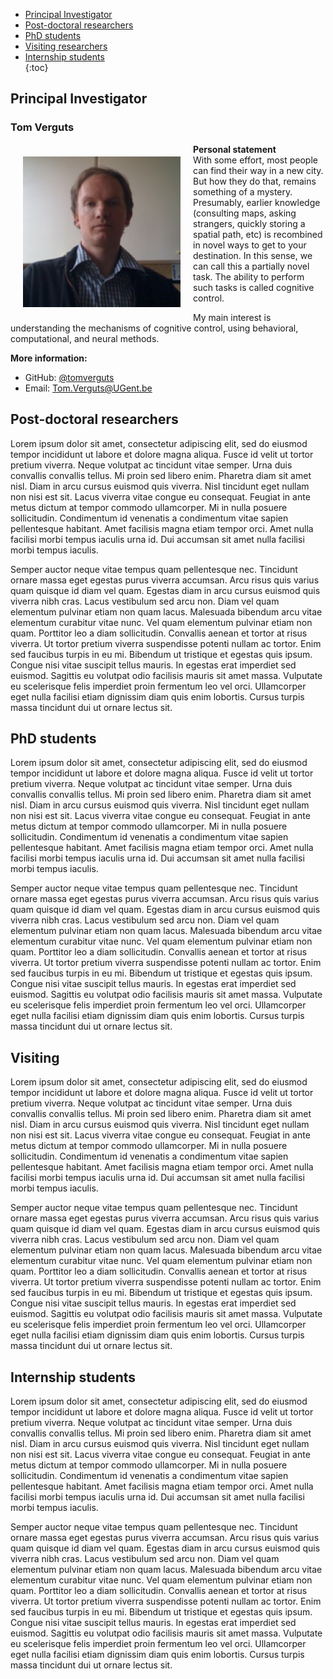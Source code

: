 
- [Principal Investigator](#Principal-Investigator)
- [Post-doctoral researchers](#Post-doctoral-researchers)
- [PhD students](#PhD-students)
- [Visiting researchers](#Visiting)
- [Internship students](#Internship-students)   
{:toc}

## Principal Investigator

### Tom Verguts

<img src="/images/profile_pic_tom.jpg" alt="Tom Verguts" width="50%" align="left" hspace="20" vspace="20">

__Personal statement__   
With some effort, most people can find their way in a new city. But how they do that, remains something of a mystery. Presumably, earlier knowledge (consulting maps, asking strangers, quickly storing a spatial path, etc) is recombined in novel ways to get to your destination. In this sense, we can call this a partially novel task. The ability to perform such tasks is called cognitive control. 

My main interest is understanding the mechanisms of cognitive control, using behavioral, computational, and neural methods.

__More information:__  
* GitHub: [@tomverguts](https://github.com/tomverguts)
* Email: [Tom.Verguts@UGent.be](mailto:Tom.Verguts@UGent.be)

## Post-doctoral researchers

Lorem ipsum dolor sit amet, consectetur adipiscing elit, sed do eiusmod tempor incididunt ut labore et dolore magna aliqua. Fusce id velit ut tortor pretium viverra. Neque volutpat ac tincidunt vitae semper. Urna duis convallis convallis tellus. Mi proin sed libero enim. Pharetra diam sit amet nisl. Diam in arcu cursus euismod quis viverra. Nisl tincidunt eget nullam non nisi est sit. Lacus viverra vitae congue eu consequat. Feugiat in ante metus dictum at tempor commodo ullamcorper. Mi in nulla posuere sollicitudin. Condimentum id venenatis a condimentum vitae sapien pellentesque habitant. Amet facilisis magna etiam tempor orci. Amet nulla facilisi morbi tempus iaculis urna id. Dui accumsan sit amet nulla facilisi morbi tempus iaculis.

Semper auctor neque vitae tempus quam pellentesque nec. Tincidunt ornare massa eget egestas purus viverra accumsan. Arcu risus quis varius quam quisque id diam vel quam. Egestas diam in arcu cursus euismod quis viverra nibh cras. Lacus vestibulum sed arcu non. Diam vel quam elementum pulvinar etiam non quam lacus. Malesuada bibendum arcu vitae elementum curabitur vitae nunc. Vel quam elementum pulvinar etiam non quam. Porttitor leo a diam sollicitudin. Convallis aenean et tortor at risus viverra. Ut tortor pretium viverra suspendisse potenti nullam ac tortor. Enim sed faucibus turpis in eu mi. Bibendum ut tristique et egestas quis ipsum. Congue nisi vitae suscipit tellus mauris. In egestas erat imperdiet sed euismod. Sagittis eu volutpat odio facilisis mauris sit amet massa. Vulputate eu scelerisque felis imperdiet proin fermentum leo vel orci. Ullamcorper eget nulla facilisi etiam dignissim diam quis enim lobortis. Cursus turpis massa tincidunt dui ut ornare lectus sit.

## PhD students

Lorem ipsum dolor sit amet, consectetur adipiscing elit, sed do eiusmod tempor incididunt ut labore et dolore magna aliqua. Fusce id velit ut tortor pretium viverra. Neque volutpat ac tincidunt vitae semper. Urna duis convallis convallis tellus. Mi proin sed libero enim. Pharetra diam sit amet nisl. Diam in arcu cursus euismod quis viverra. Nisl tincidunt eget nullam non nisi est sit. Lacus viverra vitae congue eu consequat. Feugiat in ante metus dictum at tempor commodo ullamcorper. Mi in nulla posuere sollicitudin. Condimentum id venenatis a condimentum vitae sapien pellentesque habitant. Amet facilisis magna etiam tempor orci. Amet nulla facilisi morbi tempus iaculis urna id. Dui accumsan sit amet nulla facilisi morbi tempus iaculis.

Semper auctor neque vitae tempus quam pellentesque nec. Tincidunt ornare massa eget egestas purus viverra accumsan. Arcu risus quis varius quam quisque id diam vel quam. Egestas diam in arcu cursus euismod quis viverra nibh cras. Lacus vestibulum sed arcu non. Diam vel quam elementum pulvinar etiam non quam lacus. Malesuada bibendum arcu vitae elementum curabitur vitae nunc. Vel quam elementum pulvinar etiam non quam. Porttitor leo a diam sollicitudin. Convallis aenean et tortor at risus viverra. Ut tortor pretium viverra suspendisse potenti nullam ac tortor. Enim sed faucibus turpis in eu mi. Bibendum ut tristique et egestas quis ipsum. Congue nisi vitae suscipit tellus mauris. In egestas erat imperdiet sed euismod. Sagittis eu volutpat odio facilisis mauris sit amet massa. Vulputate eu scelerisque felis imperdiet proin fermentum leo vel orci. Ullamcorper eget nulla facilisi etiam dignissim diam quis enim lobortis. Cursus turpis massa tincidunt dui ut ornare lectus sit.

## Visiting

Lorem ipsum dolor sit amet, consectetur adipiscing elit, sed do eiusmod tempor incididunt ut labore et dolore magna aliqua. Fusce id velit ut tortor pretium viverra. Neque volutpat ac tincidunt vitae semper. Urna duis convallis convallis tellus. Mi proin sed libero enim. Pharetra diam sit amet nisl. Diam in arcu cursus euismod quis viverra. Nisl tincidunt eget nullam non nisi est sit. Lacus viverra vitae congue eu consequat. Feugiat in ante metus dictum at tempor commodo ullamcorper. Mi in nulla posuere sollicitudin. Condimentum id venenatis a condimentum vitae sapien pellentesque habitant. Amet facilisis magna etiam tempor orci. Amet nulla facilisi morbi tempus iaculis urna id. Dui accumsan sit amet nulla facilisi morbi tempus iaculis.

Semper auctor neque vitae tempus quam pellentesque nec. Tincidunt ornare massa eget egestas purus viverra accumsan. Arcu risus quis varius quam quisque id diam vel quam. Egestas diam in arcu cursus euismod quis viverra nibh cras. Lacus vestibulum sed arcu non. Diam vel quam elementum pulvinar etiam non quam lacus. Malesuada bibendum arcu vitae elementum curabitur vitae nunc. Vel quam elementum pulvinar etiam non quam. Porttitor leo a diam sollicitudin. Convallis aenean et tortor at risus viverra. Ut tortor pretium viverra suspendisse potenti nullam ac tortor. Enim sed faucibus turpis in eu mi. Bibendum ut tristique et egestas quis ipsum. Congue nisi vitae suscipit tellus mauris. In egestas erat imperdiet sed euismod. Sagittis eu volutpat odio facilisis mauris sit amet massa. Vulputate eu scelerisque felis imperdiet proin fermentum leo vel orci. Ullamcorper eget nulla facilisi etiam dignissim diam quis enim lobortis. Cursus turpis massa tincidunt dui ut ornare lectus sit.

## Internship students

Lorem ipsum dolor sit amet, consectetur adipiscing elit, sed do eiusmod tempor incididunt ut labore et dolore magna aliqua. Fusce id velit ut tortor pretium viverra. Neque volutpat ac tincidunt vitae semper. Urna duis convallis convallis tellus. Mi proin sed libero enim. Pharetra diam sit amet nisl. Diam in arcu cursus euismod quis viverra. Nisl tincidunt eget nullam non nisi est sit. Lacus viverra vitae congue eu consequat. Feugiat in ante metus dictum at tempor commodo ullamcorper. Mi in nulla posuere sollicitudin. Condimentum id venenatis a condimentum vitae sapien pellentesque habitant. Amet facilisis magna etiam tempor orci. Amet nulla facilisi morbi tempus iaculis urna id. Dui accumsan sit amet nulla facilisi morbi tempus iaculis.

Semper auctor neque vitae tempus quam pellentesque nec. Tincidunt ornare massa eget egestas purus viverra accumsan. Arcu risus quis varius quam quisque id diam vel quam. Egestas diam in arcu cursus euismod quis viverra nibh cras. Lacus vestibulum sed arcu non. Diam vel quam elementum pulvinar etiam non quam lacus. Malesuada bibendum arcu vitae elementum curabitur vitae nunc. Vel quam elementum pulvinar etiam non quam. Porttitor leo a diam sollicitudin. Convallis aenean et tortor at risus viverra. Ut tortor pretium viverra suspendisse potenti nullam ac tortor. Enim sed faucibus turpis in eu mi. Bibendum ut tristique et egestas quis ipsum. Congue nisi vitae suscipit tellus mauris. In egestas erat imperdiet sed euismod. Sagittis eu volutpat odio facilisis mauris sit amet massa. Vulputate eu scelerisque felis imperdiet proin fermentum leo vel orci. Ullamcorper eget nulla facilisi etiam dignissim diam quis enim lobortis. Cursus turpis massa tincidunt dui ut ornare lectus sit.
